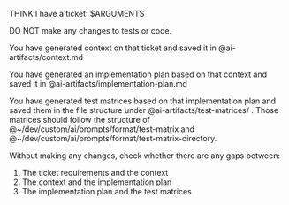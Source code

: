 THINK I have a ticket: $ARGUMENTS

DO NOT make any changes to tests or code.

You have generated context on that ticket and saved it in @ai-artifacts/context.md

You have generated an implementation plan based on that context and saved it in
@ai-artifacts/implementation-plan.md

You have generated test matrices based on that implementation plan and saved
them in the file structure under @ai-artifacts/test-matrices/ . Those matrices
should follow the structure of @~/dev/custom/ai/prompts/format/test-matrix and
@~/dev/custom/ai/prompts/format/test-matrix-directory.

Without making any changes, check whether there are any gaps between:
1. The ticket requirements and the context
2. The context and the implementation plan
3. The implementation plan and the test matrices
